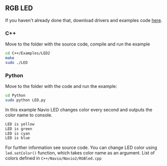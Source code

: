 ## RGB LED

If you haven't already done that, download drivers and examples code [here](navio-repository-cloning.md).

### C++

Move to the folder with the source code, compile and run the example
```bash
cd C++/Examples/LED2
make
sudo ./LED
```
### Python

Move to the folder with the code and run the example:
```bash
cd Python
sudo python LED.py
```  

In this example Navio LED  changes color every second and outputs the color name to console.
```bash
LED is yellow
LED is green
LED is cyan
LED is blue
```

For further information see source code. You can change LED color using ```led.setColor()``` function, which takes color name as an argument. List of colors defined in ```C++/Navio/Navio2/RGBled.cpp```
